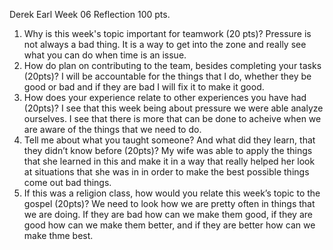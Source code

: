 Derek Earl Week 06 Reflection 100 pts.
1. Why is this week's topic important for teamwork (20 pts)?  Pressure is not always a bad thing.  It is a way to get into the zone and really see what you can do when time is an issue.
2. How do plan on contributing to the team, besides completing your tasks (20pts)?  I will be accountable for the things that I do, whether they be good or bad and if they are bad I will fix it to make it good.
3. How does your experience relate to other experiences you have had (20pts)?  I see that this week being about pressure we were able analyze ourselves.  I see that there is more that can be done to acheive when we are aware of the things that we need to do.
4. Tell me about what you taught someone? And what did they learn, that they didn’t know before (20pts)?  My wife was able to apply the things that she learned in this and make it in a way that really helped her look at situations that she was in in order to make the best possible things come out bad things.
5. If this was a religion class, how would you relate this week’s topic to the gospel (20pts)?  We need to look how we are pretty often in things that we are doing.  If they are bad how can we make them good, if they are good how can we make them better, and if they are better how can we make thme best.
